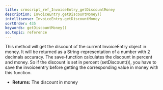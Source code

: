 ```yaml
---
title: crmscript_ref_InvoiceEntry_getDiscountMoney
description: InvoiceEntry.getDiscountMoney()
intellisense: InvoiceEntry.getDiscountMoney
sortOrder: 435
keywords: getDiscountMoney()
so.topic: reference
---
```



This method will get the discount of the current InvoiceEntry object in money.
It will be returned as a String-representation of a number with 2 decimals
accuracy.
The save-function calculates the discount in percent and money.
So if the discount is set in percent (setDiscount()), you have to save the
invoiceentry before getting the corresponding value in money with this function.



* **Returns:** The discount in money


